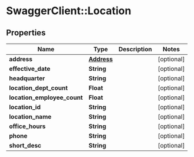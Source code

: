 # SwaggerClient::Location

## Properties
Name | Type | Description | Notes
------------ | ------------- | ------------- | -------------
**address** | [**Address**](Address.md) |  | [optional] 
**effective_date** | **String** |  | [optional] 
**headquarter** | **String** |  | [optional] 
**location_dept_count** | **Float** |  | [optional] 
**location_employee_count** | **Float** |  | [optional] 
**location_id** | **String** |  | [optional] 
**location_name** | **String** |  | [optional] 
**office_hours** | **String** |  | [optional] 
**phone** | **String** |  | [optional] 
**short_desc** | **String** |  | [optional] 


